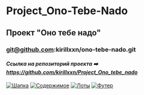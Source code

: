 # Project_Ono-Tebe-Nado
## Проект "Оно тебе надо"
### git@github.com:kirillxxn/ono-tebe-nado.git
#### ***Ссылка на репозиторий проекта :arrow_right: https://github.com/kirillxxn/Project_Ono_tebe_nado*** 
[![Шапка](https://imageup.ru/img86/4624353/snimok-ekrana-100.png)](https://imageup.ru/img86/4624353/snimok-ekrana-100.png.html)
[![Содержимое](https://imageup.ru/img156/4624354/snimok-ekrana-101.png)](https://imageup.ru/img156/4624354/snimok-ekrana-101.png.html)
[![Лоты](https://imageup.ru/img154/4624356/snimok-ekrana-102.png)](https://imageup.ru/img154/4624356/snimok-ekrana-102.png.html)
[![Футер](https://imageup.ru/img212/4624357/snimok-ekrana-103.png)](https://imageup.ru/img212/4624357/snimok-ekrana-103.png.html)